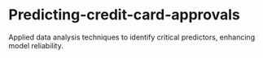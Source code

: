 # Predicting-credit-card-approvals
 Applied data analysis techniques to identify critical predictors,  enhancing model reliability.

